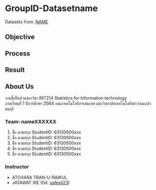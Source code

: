 # GroupID-Datasetname
Datasets from: [NAME](link)

## Objective

## Process

## Result

## About Us
งานนี้เป็นส่วนของวิชา INT214 Statistics for Information technology <br/> ภาคเรียนที่ 1 ปีการศึกษา 2564 คณะเทคโนโลยีสารสนเทศ มหาวิทยาลัยเทคโนโลยีพระจอมเกล้าธนบุรี
### Team: nameXXXXXX
1. ชื่อ นามสกุล     StudentID: 63130500xxx
2. ชื่อ นามสกุล     StudentID: 63130500xxx
3. ชื่อ นามสกุล     StudentID: 63130500xxx
4. ชื่อ นามสกุล     StudentID: 63130500xxx
5. ชื่อ นามสกุล     StudentID: 63130500xxx

### Instructor
- ATCHARA TRAN-U-RAIKUL
- JATAWAT XIE (Git: [safesit23](https://github.com/safesit23))



